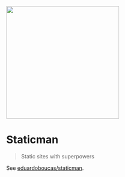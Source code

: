 <img src="logo.png" width="300">

# Staticman

> Static sites with superpowers

See [eduardoboucas/staticman](https://github.com/eduardoboucas/staticman).
